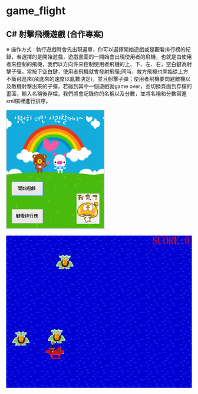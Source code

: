 # game_flight

C# 射擊飛機遊戲 (合作專案) 
--
※ 操作方式 : 執行遊戲時會先出現選單，你可以選擇開始遊戲或是觀看排行榜的紀錄，若選擇的是開始遊戲，遊戲畫面的一開始會出現使用者的飛機，也就是由使用者來控制的飛機，我們以方向件來控制使用者飛機的上、下、左、右，空白鍵為射擊子彈，當按下空白鍵，使用者飛機就會發射飛彈;同時，敵方飛機也開始從上方不斷飛進來(飛進來的速度以亂數決定)，並且射擊子彈；使用者飛機要閃避敵機以及敵機射擊出來的子彈，若碰到其中一個遊戲就game over，並切換頁面到存檔的畫面，輸入名稱後存檔，我們將會記錄你的名稱以及分數，並將名稱和分數寫進xml檔裡進行排序。

![image](https://github.com/chuedelilah/game_flight/raw/master/image_forReadme/i1.png)

![image](https://github.com/chuedelilah/game_flight/raw/master/image_forReadme/i2.jpg)
